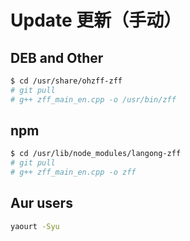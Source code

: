 # Update 更新（手动）

## DEB and Other

```bash
$ cd /usr/share/ohzff-zff
# git pull
# g++ zff_main_en.cpp -o /usr/bin/zff
```

## npm

```bash
$ cd /usr/lib/node_modules/langong-zff
# git pull
# g++ zff_main_en.cpp -o zff
```

## Aur users

```bash
yaourt -Syu
```
